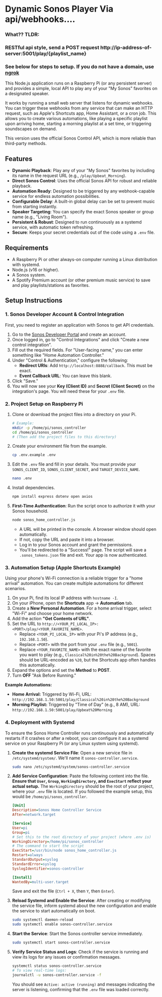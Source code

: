 # Dynamic Sonos Player Via api/webhooks....
### What?? TLDR:
### RESTful api style, send a POST request http://ip-address-of-server:5001/play/{playlist_name}
### See below for steps to setup. If you do not have a domain, use [ngrok](https://ngrok.com/)

This Node.js application runs on a Raspberry Pi (or any persistent server) and provides a simple, local API to play any of your "My Sonos" favorites on a designated speaker.

It works by running a small web server that listens for dynamic webhooks. You can trigger these webhooks from any service that can make an HTTP request, such as Apple's Shortcuts app, Home Assistant, or a cron job. This allows you to create various automations, like playing a specific playlist upon arriving home, starting a morning playlist at a set time, or triggering soundscapes on demand.

This version uses the official Sonos Control API, which is more reliable than third-party methods.

## Features

* **Dynamic Playback**: Play any of your "My Sonos" favorites by including its name in the request URL (e.g., `/play/Upbeat_Morning`).
* **Direct Sonos Control**: Uses the official Sonos API for robust and reliable playback.
* **Automation Ready**: Designed to be triggered by any webhook-capable service for endless automation possibilities.
* **Configurable Delay**: A built-in global delay can be set to prevent music from starting instantly.
* **Speaker Targeting**: You can specify the exact Sonos speaker or group name (e.g., "Living Room").
* **Persistent & Robust**: Designed to run continuously as a systemd service, with automatic token refreshing.
* **Secure**: Keeps your secret credentials out of the code using a `.env` file.

## Requirements

* A Raspberry Pi or other always-on computer running a Linux distribution with systemd.
* Node.js (v16 or higher).
* A Sonos system.
* A Spotify Premium account (or other premium music service) to save and play playlists/stations as favorites.

## Setup Instructions

### 1. Sonos Developer Account & Control Integration

First, you need to register an application with Sonos to get API credentials.

1.  Go to the [Sonos Developer Portal](https://developer.sonos.com/) and create an account.
2.  Once logged in, go to "Control Integrations" and click "Create a new control integration".
3.  Fill out the required fields. For "User-facing name," you can enter something like "Home Automation Controller."
4.  Under "Control & Authentication," configure the following:
    * **Redirect URIs**: Add `http://localhost:8888/callback`. This must be exact.
    * **Event Callback URL**: You can leave this blank.
5.  Click "Save."
6.  You will now see your **Key (Client ID)** and **Secret (Client Secret)** on the integration's page. You will need these for your `.env` file.

### 2. Project Setup on Raspberry Pi

1.  Clone or download the project files into a directory on your Pi.
    ```bash
    # Example:
    mkdir -p /home/pi/sonos_controller
    cd /home/pi/sonos_controller
    # (Then add the project files to this directory)
    ```
2.  Create your environment file from the example.
    ```bash
    cp .env.example .env
    ```
3.  Edit the `.env` file and fill in your details. You must provide your `SONOS_CLIENT_ID`, `SONOS_CLIENT_SECRET`, and `TARGET_DEVICE_NAME`.
    ```bash
    nano .env
    ```
4.  Install dependencies.
    ```bash
    npm install express dotenv open axios
    ```
5.  **First-Time Authentication**: Run the script once to authorize it with your Sonos household.
    ```bash
    node sonos_home_controller.js
    ```
    * A URL will be printed in the console. A browser window should open automatically.
    * If not, copy the URL and paste it into a browser.
    * Log in to your Sonos account and grant the permissions.
    * You'll be redirected to a "Success!" page. The script will save a `.sonos_tokens.json` file and exit. Your app is now authenticated.

### 3. Automation Setup (Apple Shortcuts Example)

Using your phone's Wi-Fi connection is a reliable trigger for a "home arrival" automation. You can create multiple automations for different scenarios.

1.  On your Pi, find its local IP address with `hostname -I`.
2.  On your iPhone, open the **Shortcuts** app -> **Automation** tab.
3.  Create a **New Personal Automation**. For a home arrival trigger, select "Wi-Fi" and choose your home network.
4.  Add the action **"Get Contents of URL"**.
5.  Set the URL to `http://<YOUR_PI_LOCAL_IP>:<PORT>/play/<YOUR_FAVORITE_NAME>`.
    * Replace `<YOUR_PI_LOCAL_IP>` with your Pi's IP address (e.g., `192.168.1.50`).
    * Replace `<PORT>` with the port from your `.env` file (e.g., `5001`).
    * Replace `<YOUR_FAVORITE_NAME>` with the exact name of the favorite you want to play (e.g., `Classical%20in%20the%20Background`). Spaces should be URL-encoded as `%20`, but the Shortcuts app often handles this automatically.
6.  Expand the options and set the **Method** to **POST**.
7.  Turn **OFF** "Ask Before Running."

**Example Automations:**
* **Home Arrival:** Triggered by Wi-Fi, URL: `http://192.168.1.50:5001/play/Classical%20in%20the%20Background`
* **Morning Playlist:** Triggered by "Time of Day" (e.g., 8 AM), URL: `http://192.168.1.50:5001/play/Upbeat%20Morning`

### 4. Deployment with Systemd

To ensure the Sonos Home Controller runs continuously and automatically restarts if it crashes or after a reboot, you can configure it as a systemd service on your Raspberry Pi (or any Linux system using systemd).

1.  **Create the systemd Service File**:
    Open a new service file in `/etc/systemd/system/`. We'll name it `sonos-controller.service`.

    ```bash
    sudo nano /etc/systemd/system/sonos-controller.service
    ```

2.  **Add Service Configuration**:
    Paste the following content into the file. **Ensure that `User`, `Group`, `WorkingDirectory`, and `ExecStart` reflect your actual setup.** The `WorkingDirectory` should be the root of your project, where your `.env` file is located. If you followed the example setup, this would be `/home/pi/sonos_controller`.

    ```ini
    [Unit]
    Description=Sonos Home Controller Service
    After=network.target

    [Service]
    User=pi
    Group=pi
    # Set this to the root directory of your project (where .env is)
    WorkingDirectory=/home/pi/sonos_controller
    # The command to start the script
    ExecStart=/usr/bin/node sonos_home_controller.js
    Restart=always
    StandardOutput=syslog
    StandardError=syslog
    SyslogIdentifier=sonos-controller

    [Install]
    WantedBy=multi-user.target
    ```

    Save and exit the file (`Ctrl + X`, then `Y`, then `Enter`).

3.  **Reload Systemd and Enable the Service**:
    After creating or modifying the service file, inform systemd about the new configuration and enable the service to start automatically on boot.

    ```bash
    sudo systemctl daemon-reload
    sudo systemctl enable sonos-controller.service
    ```

4.  **Start the Service**:
    Start the Sonos controller service immediately.

    ```bash
    sudo systemctl start sonos-controller.service
    ```

5.  **Verify Service Status and Logs**:
    Check if the service is running and view its logs for any issues or confirmation messages.

    ```bash
    systemctl status sonos-controller.service
    # To view real-time logs:
    journalctl -u sonos-controller.service -f
    ```
    You should see `Active: active (running)` and messages indicating the server is listening, confirming that the `.env` file was loaded correctly.

